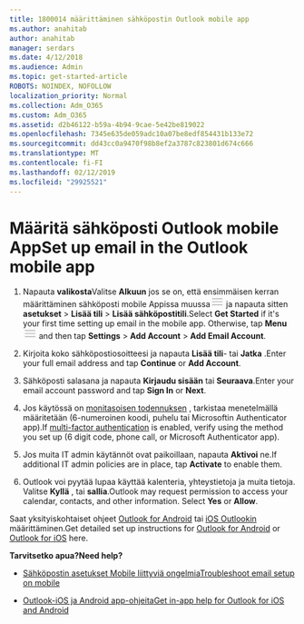 ```yaml
---
title: 1800014 määrittäminen sähköpostin Outlook mobile app
ms.author: anahitab
author: anahitab
manager: serdars
ms.date: 4/12/2018
ms.audience: Admin
ms.topic: get-started-article
ROBOTS: NOINDEX, NOFOLLOW
localization_priority: Normal
ms.collection: Adm_O365
ms.custom: Adm_O365
ms.assetid: d2b46122-b59a-4b94-9cae-5e42be819022
ms.openlocfilehash: 7345e635de059adc10a07be8edf854431b133e72
ms.sourcegitcommit: dd43cc0a9470f98b8ef2a3787c823801d674c666
ms.translationtype: MT
ms.contentlocale: fi-FI
ms.lasthandoff: 02/12/2019
ms.locfileid: "29925521"
---
```

# <a name="set-up-email-in-the-outlook-mobile-app"></a><span data-ttu-id="71ce6-102">Määritä sähköposti Outlook mobile App</span><span class="sxs-lookup"><span data-stu-id="71ce6-102">Set up email in the Outlook mobile app</span></span>

1. <span data-ttu-id="71ce6-p101">Napauta **valikosta**Valitse **Alkuun** jos se on, että ensimmäisen kerran määrittäminen sähköposti mobile Appissa muussa![valikkopainiketta](media/265b9089-9630-42dd-a244-d9a412d8fe47.png) ja napauta sitten **asetukset** \> **Lisää tili** \> **Lisää sähköpostitili**.</span><span class="sxs-lookup"><span data-stu-id="71ce6-p101">Select **Get Started** if it's your first time setting up email in the mobile app. Otherwise, tap **Menu**![The Menu button](media/265b9089-9630-42dd-a244-d9a412d8fe47.png) and then tap **Settings** \> **Add Account** \> **Add Email Account**.</span></span> 
    
2. <span data-ttu-id="71ce6-105">Kirjoita koko sähköpostiosoitteesi ja napauta **Lisää tili**- tai **Jatka** .</span><span class="sxs-lookup"><span data-stu-id="71ce6-105">Enter your full email address and tap **Continue** or **Add Account**.</span></span>
    
3. <span data-ttu-id="71ce6-106">Sähköposti salasana ja napauta **Kirjaudu sisään** tai **Seuraava**.</span><span class="sxs-lookup"><span data-stu-id="71ce6-106">Enter your email account password and tap **Sign In** or **Next**.</span></span> 
    
4. <span data-ttu-id="71ce6-107">Jos käytössä on [monitasoisen todennuksen](https://support.office.com/article/8f0454b2-f51a-4d9c-bcde-2c48e41621c6.aspx) , tarkistaa menetelmällä määritetään (6-numeroinen koodi, puhelu tai Microsoftin Authenticator app).</span><span class="sxs-lookup"><span data-stu-id="71ce6-107">If [multi-factor authentication](https://support.office.com/article/8f0454b2-f51a-4d9c-bcde-2c48e41621c6.aspx) is enabled, verify using the method you set up (6 digit code, phone call, or Microsoft Authenticator app).</span></span> 
    
5. <span data-ttu-id="71ce6-108">Jos muita IT admin käytännöt ovat paikoillaan, napauta **Aktivoi** ne.</span><span class="sxs-lookup"><span data-stu-id="71ce6-108">If additional IT admin policies are in place, tap **Activate** to enable them.</span></span> 
    
6. <span data-ttu-id="71ce6-p102">Outlook voi pyytää lupaa käyttää kalenteria, yhteystietoja ja muita tietoja. Valitse **Kyllä** , tai **sallia**.</span><span class="sxs-lookup"><span data-stu-id="71ce6-p102">Outlook may request permission to access your calendar, contacts, and other information. Select **Yes** or **Allow**.</span></span> 
    
<span data-ttu-id="71ce6-111">Saat yksityiskohtaiset ohjeet [Outlook for Android](https://support.office.com/article/886db551-8dfa-4fd5-b835-f8e532091872.aspx) tai [iOS Outlookin](https://support.office.com/article/b2de2161-cc1d-49ef-9ef9-81acd1c8e234.aspx) määrittäminen.</span><span class="sxs-lookup"><span data-stu-id="71ce6-111">Get detailed set up instructions for [Outlook for Android](https://support.office.com/article/886db551-8dfa-4fd5-b835-f8e532091872.aspx) or [Outlook for iOS](https://support.office.com/article/b2de2161-cc1d-49ef-9ef9-81acd1c8e234.aspx) here.</span></span> 
  
 <span data-ttu-id="71ce6-112">**Tarvitsetko apua?**</span><span class="sxs-lookup"><span data-stu-id="71ce6-112">**Need help?**</span></span>
  
- [<span data-ttu-id="71ce6-113">Sähköpostin asetukset Mobile liittyviä ongelmia</span><span class="sxs-lookup"><span data-stu-id="71ce6-113">Troubleshoot email setup on mobile</span></span>](https://support.office.com/article/a264ef01-9c88-48fb-9285-7017e4f31f02.aspx)
    
- [<span data-ttu-id="71ce6-114">Outlook-iOS ja Android app-ohjeita</span><span class="sxs-lookup"><span data-stu-id="71ce6-114">Get in-app help for Outlook for iOS and Android</span></span>](https://support.office.com/article/218a22d1-9fa5-4889-b689-de1c63493243.aspx#ID0EAABAAA=Contact_Support)
    


